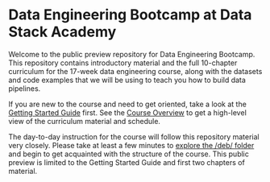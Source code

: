 # Data Engineering Bootcamp at Data Stack Academy

Welcome to the public preview repository for Data Engineering Bootcamp. This repository contains introductory material and the full 10-chapter curriculum for the 17-week data engineering course, along with the datasets and code examples that we will be using to teach you how to build data pipelines.

If you are new to the course and need to get oriented, take a look at the [Getting Started Guide](/getting-started/) first. See the [Course Overview](course-overview.md) to get a high-level view of the curriculum material and schedule.

The day-to-day instruction for the course will follow this repository material very closely. Please take at least a few minutes to [explore the /deb/ folder](/deb/) and begin to get acquainted with the structure of the course. This public preview is limited to the Getting Started Guide and first two chapters of material.

